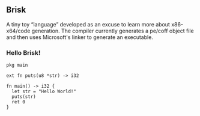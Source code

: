 ## Brisk
A tiny toy “language” developed as an excuse to learn more about x86-x64/code generation. The compiler currently generates a pe/coff object file and then uses Microsoft's linker to generate an executable.

### Hello Brisk!
```
pkg main

ext fn puts(u8 *str) -> i32

fn main() -> i32 {
  let str = "Hello World!"
  puts(str)
  ret 0
}
```
